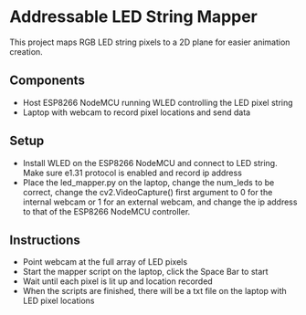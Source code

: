 # Addressable LED String Mapper

This project maps RGB LED string pixels to a 2D plane for easier animation creation.

## Components
 - Host ESP8266 NodeMCU running WLED controlling the LED pixel string
 - Laptop with webcam to record pixel locations and send data

## Setup
 - Install WLED on the ESP8266 NodeMCU and connect to LED string. Make sure e1.31 protocol is enabled and record ip address
 - Place the led_mapper.py on the laptop, change the num_leds to be correct, change the cv2.VideoCapture() first argument to 0 for the internal webcam or 1 for an external webcam, and change the ip address to that of the ESP8266 NodeMCU controller.

## Instructions

- Point webcam at the full array of LED pixels
- Start the mapper script on the laptop, click the Space Bar to start
- Wait until each pixel is lit up and location recorded
- When the scripts are finished, there will be a txt file on the laptop with LED pixel locations
